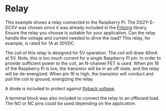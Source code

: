 # Relay
This example shows a relay connected to the Raspberry Pi. The DS2Y-S-DC5V was chosen since it was already included in the [Fritzing](https://fritzing.org/) library. Ensure the relay you choose is suitable for your application. Can the relay handle the voltage and current needed to drive the load? This relay, for example, is rated for 1A at 30VDC.

The coil of this relay is designed for 5V operation. The coil will draw 40mA at 5V. Note, this is too much current for a single Raspberry Pi pin. In order to provide sufficient power to the coil, an N-channel FET is used. When pin 16 of the Raspberry Pi is low, the transistor will be in an off state, and the relay will be de-energized. When pin 16 is high, the transistor will conduct and pull the coil to ground, energizing the relay.

A diode is included to protect against [flyback voltage](https://learn.sparkfun.com/tutorials/diodes/all#diode-applications). 

A terminal block was also included to connect the relay to an offboard load. The NO or NC pins could be used depending on the application.